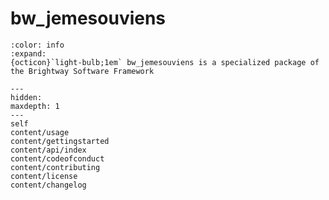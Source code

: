 # bw_jemesouviens

```{button-link} https://docs.brightway.dev
:color: info
:expand:
{octicon}`light-bulb;1em` bw_jemesouviens is a specialized package of the Brightway Software Framework
```

```{toctree}
---
hidden:
maxdepth: 1
---
self
content/usage
content/gettingstarted
content/api/index
content/codeofconduct
content/contributing
content/license
content/changelog
```
